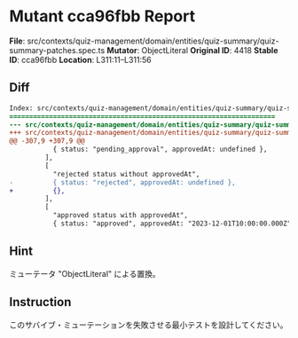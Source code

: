 # Mutant cca96fbb Report

**File**: src/contexts/quiz-management/domain/entities/quiz-summary/quiz-summary-patches.spec.ts
**Mutator**: ObjectLiteral
**Original ID**: 4418
**Stable ID**: cca96fbb
**Location**: L311:11–L311:56

## Diff

```diff
Index: src/contexts/quiz-management/domain/entities/quiz-summary/quiz-summary-patches.spec.ts
===================================================================
--- src/contexts/quiz-management/domain/entities/quiz-summary/quiz-summary-patches.spec.ts	original
+++ src/contexts/quiz-management/domain/entities/quiz-summary/quiz-summary-patches.spec.ts	mutated #4418
@@ -307,9 +307,9 @@
           { status: "pending_approval", approvedAt: undefined },
         ],
         [
           "rejected status without approvedAt",
-          { status: "rejected", approvedAt: undefined },
+          {},
         ],
         [
           "approved status with approvedAt",
           { status: "approved", approvedAt: "2023-12-01T10:00:00.000Z" },
```

## Hint

ミューテータ "ObjectLiteral" による置換。

## Instruction

このサバイブ・ミューテーションを失敗させる最小テストを設計してください。

